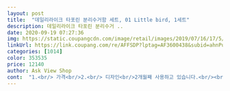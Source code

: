 ```yaml
---
layout: post 
title:  "데일리라이크 타포린 분리수거함 세트, 01 Little bird, 1세트" 
description: 데일리라이크 타포린 분리수거 ..
date: 2020-09-19 07:27:36 
img: https://static.coupangcdn.com/image/retail/images/2019/07/16/17/5/54d61261-5b44-42e8-acde-a7e390b79160.jpg 
linkUrl: https://link.coupang.com/re/AFFSDP?lptag=AF3600438&subid=ahnPublicAsk&pageKey=261422320&itemId=817431947&vendorItemId=5079383972&traceid=V0-113-e1dc2cf6681536a3 
categories: [1014] 
color: 353535 
price: 12140 
author: Ask View Shop 
cont:  "1.<br/> 가격<br/>2.<br/> 디자인<br/>2개월째 사용하고 있습니다.<br/><br/>2만원 대가 넘어가는 것을 허락하지 않겠다.<br/><br/>3.<br/> 견고함<br/>4.<br/> 편리함<br/>5.<br/> 총평<br/>가정집에선 쓰기 딱이예요^^<br/>고심끝에 산건데 잘 산것 같아요.<br/><br/>구매 기준  and amp; 만족도 공유합니다.<br/><br/>구매전뚜껑이 없어불편할것 같았는데<br/>그래서 이왕이면 은은한 파스텔 톤으로 고르고싶었습니다.<br/><br/>깔끔하고 이뻐요디자인, 컬러도 이뻐요<br/>다들 아시는 인테리어 관련 사이트는 다 뒤졌고<br/>뚜껑은 없으니 패턴이라도 깜찍하길 원했는데 양면으로 쓸 수 있어 너무너무 이뻐요!!<br/>뚜껑이 없어서 종이, 플라스틱 마구 던져넣어도 괜찮고<br/>분리수거를 위해 그 이상의 지출은 원치 않았습니다.<br/><br/>불만이 전혀 없는 보람있는 선택이었습니다.<br/> 유후<br/>비닐이라해도 조금 탄탄하게 각이 잡혀있길 바랐어요.<br/><br/>비싼고 멋있는거 사면 좋겠지만<br/>손잡이 달려서 들고다니기 편합니다.<br/> 굳굳<br/>신혼살림 장만하면서 분리수거함 고르는데 일주일이 넘게 걸릴줄은 꿈에도 몰랐습니다.<br/>.<br/><br/>암만 그래도 분리수거는 귀찮고 번거롭고 손이 많이 갑니다.<br/><br/>어차피 분리수거는 귀찮고, 이물질은 묻어야 하고, 12년 쓰다 바꿀거니까요!!!<br/>외관상 뚜껑이 있다면 좋겠지만, 페트병이 차고 넘칠 것을 예상하였기에 뚜껑은 포기.<br/>.<br/><br/>이 제품은 정말 두 달동안 한 번도 구겨지거나 무너짐 없이<br/>이물질이 묻어도 잘 닦이게 코팅되어잇어서 만족만족<br/>저는 가성비 좋고 기본에 충실한 것으로 골랐어요!!<br/>전혀 그렇지않구요<br/>진짜 싸고 크기도 적당하고색상도 이뿌고 인테리어 효과도 만점입니다.<br/><br/>집이 넓지 않아 현관에서 주방으로 이어지는 복도에 어쩔 수 없이 두어야했어요<br/>처음 모습 그대로 유지되고 있습니다.<br/> 아주 만족해요!!<br/>첨에 새 제품이라  옆면이 ㄱ안쪽으로 굽혀지는 현상이 있어요.<br/> 사용하는데 문제 없어요.<br/><br/>포털과 온갖 쇼핑몰 전부 다 탈탈 털고 난 다음에 결국 이것으로 결정해서<br/>" 
---
```

